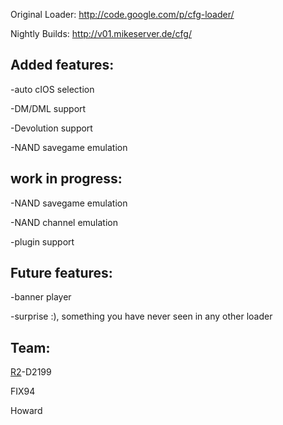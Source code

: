Original Loader: http://code.google.com/p/cfg-loader/

Nightly Builds: http://v01.mikeserver.de/cfg/

## Added features: ##

-auto cIOS selection

-DM/DML support

-Devolution support

-NAND savegame emulation




## work in progress: ##

-NAND savegame emulation

-NAND channel emulation

-plugin support




## Future features: ##

-banner player

-surprise :), something you have never seen in any other loader


## Team: ##

[R2](https://code.google.com/p/cfg-loader-mod/source/detail?r=2)-D2199

FIX94

Howard